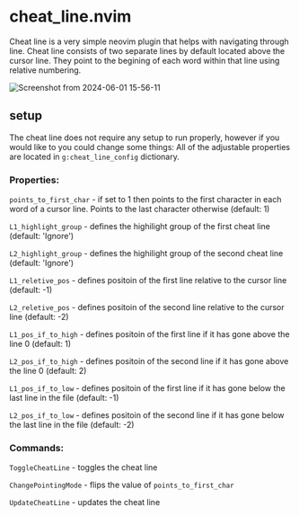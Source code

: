 # cheat_line.nvim

Cheat line is a very simple neovim plugin that helps with navigating through line.
Cheat line consists of two separate lines by default located above the cursor line.
They point to the begining of each word within that line using relative numbering.

![Screenshot from 2024-06-01 15-56-11](https://github.com/Vlazum/cheat_line.nvim/assets/121399271/ab674ef0-7e8e-4915-b3c2-d6e789d89a13)


## setup
The cheat line does not require any setup to run properly, however if you would like to you could change some things:
All of the adjustable properties are located in `g:cheat_line_config` dictionary.

### Properties:

`points_to_first_char`    - if set to 1 then points to the first character in each word of a cursor line. Points to the last character otherwise (default: 1)

`L1_highlight_group`      - defines the highilight group of the first cheat line (default: 'Ignore')

`L2_highlight_group`      - defines the highilight group of the second cheat line (default: 'Ignore')

`L1_reletive_pos`         - defines positoin of the first line relative to the cursor line (default: -1)

`L2_reletive_pos`         - defines positoin of the second line relative to the cursor line (default: -2)

`L1_pos_if_to_high`       - defines positoin of the first line if it has gone above the line 0 (default: 1)

`L2_pos_if_to_high`       - defines positoin of the second line if it has gone above the line 0 (default: 2)

`L1_pos_if_to_low`        - defines positoin of the first line if it has gone below the last line in the file (default: -1)

`L2_pos_if_to_low`        - defines positoin of the second line if it has gone below the last line in the file (default: -2)

### Commands:

`ToggleCheatLine`      - toggles the cheat line

`ChangePointingMode`   - flips the value of `points_to_first_char`

`UpdateCheatLine`      - updates the cheat line
